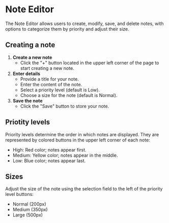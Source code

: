 # Note Editor
The Note Editor allows users to create, modify, save, and delete notes, with options to categorize them by priority and adjust their size.

## Creating a note
1. **Create a new note**
    - Click the "+" button located in the upper left corner of the page to start creating a new note.
2. **Enter details**
    - Provide a title for your note.
    - Enter the content of the note.
    - Select a priority level (default is Low).
    - Choose a size for the note (default is Normal).
3. **Save the note**
    - Click the "Save" button to store your note.

## Priotity levels
Priority levels determine the order in which notes are displayed. They are represented by colored buttons in the upper left corner of each note:
- High: Red color; notes appear first.
- Medium: Yellow color; notes appear in the middle.
- Low: Blue color; notes appear last.

## Sizes
Adjust the size of the note using the selection field to the left of the priority level buttons:
- Normal (200px)
- Medium (350px)
- Large (500px)

